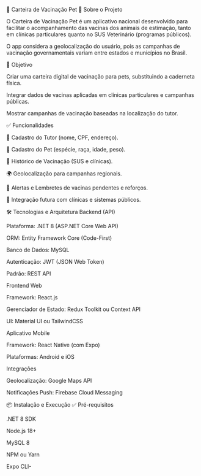 🐾 Carteira de Vacinação Pet
📌 Sobre o Projeto

O Carteira de Vacinação Pet é um aplicativo nacional desenvolvido para facilitar o acompanhamento das vacinas dos animais de estimação, tanto em clínicas particulares quanto no SUS Veterinário (programas públicos).

O app considera a geolocalização do usuário, pois as campanhas de vacinação governamentais variam entre estados e municípios no Brasil.

🎯 Objetivo

Criar uma carteira digital de vacinação para pets, substituindo a caderneta física.

Integrar dados de vacinas aplicadas em clínicas particulares e campanhas públicas.

Mostrar campanhas de vacinação baseadas na localização do tutor.

✅ Funcionalidades

📌 Cadastro do Tutor (nome, CPF, endereço).

🐶 Cadastro do Pet (espécie, raça, idade, peso).

💉 Histórico de Vacinação (SUS e clínicas).

🌍 Geolocalização para campanhas regionais.

🔔 Alertas e Lembretes de vacinas pendentes e reforços.

📂 Integração futura com clínicas e sistemas públicos.

🛠️ Tecnologias e Arquitetura
Backend (API)

Plataforma: .NET 8 (ASP.NET Core Web API)

ORM: Entity Framework Core (Code-First)

Banco de Dados: MySQL

Autenticação: JWT (JSON Web Token)

Padrão: REST API

Frontend Web

Framework: React.js

Gerenciador de Estado: Redux Toolkit ou Context API

UI: Material UI ou TailwindCSS

Aplicativo Mobile

Framework: React Native (com Expo)

Plataformas: Android e iOS

Integrações

Geolocalização: Google Maps API

Notificações Push: Firebase Cloud Messaging

📦 Instalação e Execução
✅ Pré-requisitos

.NET 8 SDK

Node.js 18+

MySQL 8

NPM ou Yarn

Expo CLI-
